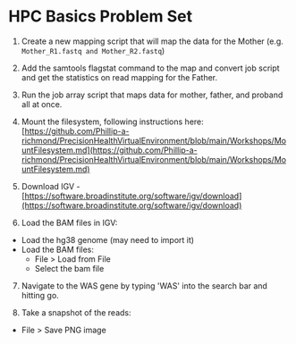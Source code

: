 # HPC Basics Problem Set

1. Create a new mapping script that will map the data for the Mother (e.g. ```Mother_R1.fastq and Mother_R2.fastq```)

2. Add the samtools flagstat command to the map and convert job script and get the statistics on read mapping for the Father. 

3. Run the job array script that maps data for mother, father, and proband all at once.

4. Mount the filesystem, following instructions here: [https://github.com/Phillip-a-richmond/PrecisionHealthVirtualEnvironment/blob/main/Workshops/MountFilesystem.md](https://github.com/Phillip-a-richmond/PrecisionHealthVirtualEnvironment/blob/main/Workshops/MountFilesystem.md)

5. Download IGV - [https://software.broadinstitute.org/software/igv/download](https://software.broadinstitute.org/software/igv/download)

6. Load the BAM files in IGV:
- Load the hg38 genome (may need to import it)
- Load the BAM files: 
	- File > Load from File
	- Select the bam file

7. Navigate to the WAS gene by typing 'WAS' into the search bar and hitting go. 

8. Take a snapshot of the reads:
- File > Save PNG image



